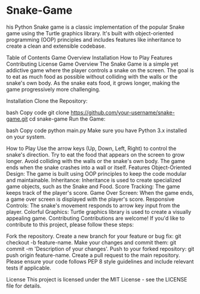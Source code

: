# Snake-Game
his Python Snake game is a classic implementation of the popular Snake game using the Turtle graphics library. It's built with object-oriented programming (OOP) principles and includes features like inheritance to create a clean and extensible codebase.

Table of Contents
Game Overview
Installation
How to Play
Features
Contributing
License
Game Overview
The Snake Game is a simple yet addictive game where the player controls a snake on the screen. The goal is to eat as much food as possible without colliding with the walls or the snake's own body. As the snake eats food, it grows longer, making the game progressively more challenging.

Installation
Clone the Repository:

bash
Copy code
git clone https://github.com/your-username/snake-game.git
cd snake-game
Run the Game:

bash
Copy code
python main.py
Make sure you have Python 3.x installed on your system.

How to Play
Use the arrow keys (Up, Down, Left, Right) to control the snake's direction.
Try to eat the food that appears on the screen to grow longer.
Avoid colliding with the walls or the snake's own body.
The game ends when the snake crashes into a wall or itself.
Features
Object-Oriented Design: The game is built using OOP principles to keep the code modular and maintainable.
Inheritance: Inheritance is used to create specialized game objects, such as the Snake and Food.
Score Tracking: The game keeps track of the player's score.
Game Over Screen: When the game ends, a game over screen is displayed with the player's score.
Responsive Controls: The snake's movement responds to arrow key input from the player.
Colorful Graphics: Turtle graphics library is used to create a visually appealing game.
Contributing
Contributions are welcome! If you'd like to contribute to this project, please follow these steps:

Fork the repository.
Create a new branch for your feature or bug fix: git checkout -b feature-name.
Make your changes and commit them: git commit -m 'Description of your changes'.
Push to your forked repository: git push origin feature-name.
Create a pull request to the main repository.
Please ensure your code follows PEP 8 style guidelines and include relevant tests if applicable.

License
This project is licensed under the MIT License - see the LICENSE file for details.
